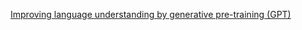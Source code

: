 <a href="https://openai.com/blog/language-unsupervised/">Improving language understanding by generative pre-training (GPT)</a>